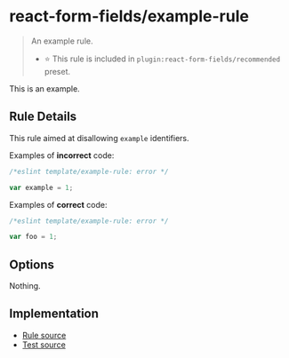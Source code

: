 # react-form-fields/example-rule
> An example rule.
> - ⭐️ This rule is included in `plugin:react-form-fields/recommended` preset.

This is an example.

## Rule Details

This rule aimed at disallowing `example` identifiers.

Examples of **incorrect** code:

```js
/*eslint template/example-rule: error */

var example = 1;
```

Examples of **correct** code:

```js
/*eslint template/example-rule: error */

var foo = 1;
```

## Options

Nothing.

## Implementation

- [Rule source](../../src/rules/example-rule.ts)
- [Test source](../../tests/rules/example-rule.ts)
